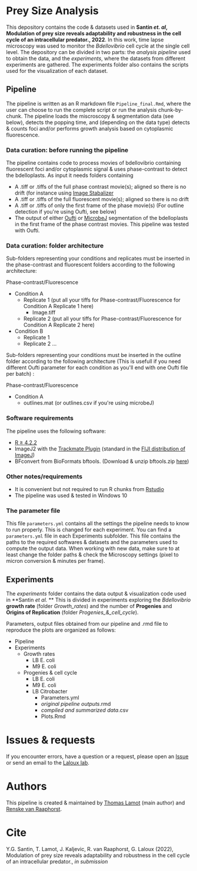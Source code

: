 # Prey Size Analysis

This depository contains the code & datasets used in **Santin *et. al*,  Modulation of prey size reveals adaptability and robustness in the cell cycle of an intracellular predator., 2022**. In this work, time lapse microscopy was used to monitor the *Bdellovibrio* cell cycle at the single cell level. The depository can be divided in two parts: the *analysis pipeline* used to obtain the data, and the *experiments*, where the datasets from different experiments are gathered. The experiments folder also contains the scripts used for the visualization of each dataset.

## Pipeline

The pipeline is written as an R markdown file `Pipeline_final.Rmd`, where the user can choose to run the complete script or run the analysis chunk-by-chunk. The pipeline loads the miscroscopy & segmentation data (see below), detects the popping time, and (depending on the data type) detects & counts foci and/or performs growth analysis based on cytoplasmic fluorescence.

### Data curation: before running the pipeline

The pipeline contains code to process movies of bdellovibrio containing fluorescent foci and/or cytoplasmic signal & uses phase-contrast to detect the bdelloplasts. As input it needs folders containing


* A .tiff or .tiffs of the full phase contrast movie(s); aligned so there is no drift (for instance using [Image Stabalizer](https://imagej.net/plugins/image-stabilizer)
* A .tiff or .tiffs of the full fluorescent movie(s); aligned so there is no drift 
* A .tiff or .tiffs of only the first frame of the phase movie(s) (For outline detection if you're using Oufti, see below)
* The output of either [Oufti](www.oufti.org) or [MicrobeJ](https://microbej.com) segmentation of the bdelloplasts in the first frame of the phase contrast movies. This pipeline was tested with Oufti.

### Data curation: folder architecture

Sub-folders representing your conditions and replicates must be inserted in the phase-contrast and fluorescent folders according to the following architecture:

Phase-contrast/Fluorescence
  - Condition A
    - Replicate 1 (put all your tiffs for Phase-contrast/Fluorescence for Condition A Replicate 1 here)
      - Image.tiff
    - Replicate 2 (put all your tiffs for Phase-contrast/Fluorescence for Condition A Replicate 2 here)
  - Condition B
    - Replicate 1
    - Replicate 2
...


Sub-folders representing your conditions must be inserted in the outline folder according to the following architecture (This is usefull if you need different Oufti parameter for each condition as you'll end with one Oufti file per batch) :

Phase-contrast/Fluorescence
  - Condition A
    - outlines.mat (or outlines.csv if you're using microbeJ)

### Software requirements

The pipeline uses the following software:

* [R ≥ 4.2.2](https://cran.r-project.org)
* ImageJ2 with the [Trackmate Plugin](https://imagej.net/plugins/trackmate/) (standard in the [FIJI distribution of ImageJ](https://imagej.net/software/fiji/))
* BFconvert from BioFormats bftools. (Download & unzip bftools.zip [here](https://downloads.openmicroscopy.org/bio-formats/5.5.2/artifacts/bftools.zip))

### Other notes/requirements

* It is convenient but not required to run R chunks from [Rstudio](https://posit.co/products/open-source/rstudio/)
* The pipeline was used & tested in Windows 10

### The parameter file

This file `parameters.yml` contains all the settings the pipeline needs to know to run properly. This is changed for each experiment. You can find a `parameters.yml` file in each Experiments subfolder. This file contains the paths to the required softwares & datasets and the parameters used to compute the output data. When working with new data, make sure to at least change the folder paths & check the Microscopy settings (pixel to micron conversion & minutes per frame).

## Experiments

The *experiments* folder contains the data output & visualization code used in **Santin *et al.* ** This is divided in experiments exploring the *Bdellovibrio* **growth rate** (folder *Growth_rates*) and the number of **Progenies** and **Origins of Replication** (folder *Progenies_&_cell_cycle*). 

Parameters, output files obtained from our pipeline and .rmd file to reproduce the plots are organized as follows:

- Pipeline
- Experiments
  - Growth rates
    - LB E. coli
    - M9 E. coli
  - Progenies & cell cycle
    - LB E. coli
    - M9 E. coli
    - LB Citrobacter
      - Parameters.yml
      - *original pipeline outputs*.rmd
      - *compiled and summarized data*.csv
      - Plots.Rmd
    
# Issues & requests

If you encounter errors, have a question or a request, please open an [Issue](https://github.com/Giatomo/prey_size_analysis/issues) or send an email to the [Laloux lab](mailto:geraldine.laloux@uclouvain.be). 

# Authors

This pipeline is created & maintained by [Thomas Lamot](https://github.com/giatomo) (main author) and [Renske van Raaphorst](https://github.com/vrrenske).

# Cite

Y.G. Santin, T. Lamot, J. Kaljevic, R. van Raaphorst, G. Laloux (2022),  Modulation of prey size reveals adaptability and robustness in the cell cycle of an intracellular predator., *in submission*

